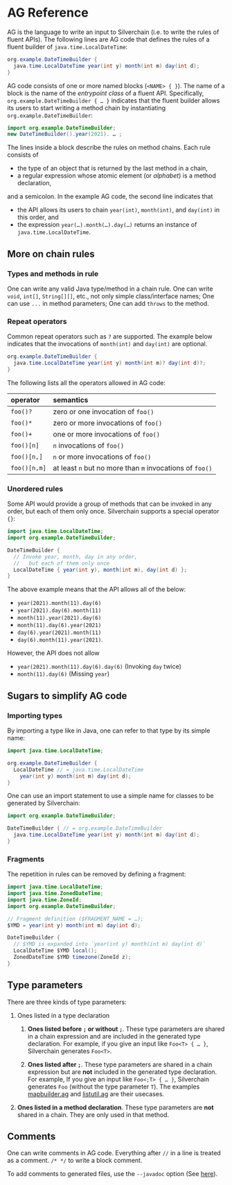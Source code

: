# AG Reference

AG is the language to write an input to Silverchain (i.e. to write the rules of fluent APIs). The following lines are AG code that defines the rules of a fluent builder of `java.time.LocalDateTime`:

```java
org.example.DateTimeBuilder {
  java.time.LocalDateTime year(int y) month(int m) day(int d);
}
```

AG code consists of one or more named blocks (`<NAME> { }`). The name of a block is the name of the _entrypoint class_ of a fluent API. Specifically, `org.example.DateTimeBuilder { … }` indicates that the fluent builder allows its users to start writing a method chain by instantiating `org.example.DateTimeBuilder`:

```java
import org.example.DateTimeBuilder;
new DateTimeBuilder().year(2021). … ;
```

The lines inside a block describe the rules on method chains. Each rule consists of

- the type of an object that is returned by the last method in a chain,
- a regular expression whose atomic element (or _alphabet_) is a method declaration,

and a semicolon. In the example AG code, the second line indicates that

- the API allows its users to chain `year(int)`, `month(int)`, and `day(int)` in this order, and
- the expression `year(…).month(…).day(…)` returns an instance of `java.time.LocalDateTime`.

## More on chain rules

### Types and methods in rule

One can write any valid Java type/method in a chain rule. One can write `void`, `int[]`, `String[][]`, etc., not only simple class/interface names; One can use `...` in method parameters; One can add `throws` to the method.

### Repeat operators

Common repeat operators such as `?` are supported. The example below indicates that the invocations of `month(int)` and `day(int)` are optional.

```java
org.example.DateTimeBuilder {
  java.time.LocalDateTime year(int y) month(int m)? day(int d)?;
}
```

The following lists all the operators allowed in AG code:

| operator     | semantics                                                |
| :----------- | :------------------------------------------------------- |
| `foo()?`     | zero or one invocation of `foo()`                        |
| `foo()*`     | zero or more invocations of `foo()`                      |
| `foo()+`     | one or more invocations of `foo()`                       |
| `foo()[n]`   | `n` invocations of `foo()`                               |
| `foo()[n,]`  | `n` or more invocations of `foo()`                       |
| `foo()[n,m]` | at least `n` but no more than `m` invocations of `foo()` |

### Unordered rules

Some API would provide a group of methods that can be invoked in any order, but each of them only once. Silverchain supports a special operator `{}`:

```java
import java.time.LocalDateTime;
import org.example.DateTimeBuilder;

DateTimeBuilder {
  // Invoke year, month, day in any order,
  //   but each of them only once
  LocalDateTime { year(int y), month(int m), day(int d) };
}
```

The above example means that the API allows all of the below:

- `year(2021).month(11).day(6)`
- `year(2021).day(6).month(11)`
- `month(11).year(2021).day(6)`
- `month(11).day(6).year(2021)`
- `day(6).year(2021).month(11)`
- `day(6).month(11).year(2021)`.

However, the API does not allow

- `year(2021).month(11).day(6).day(6)` (Invoking `day` twice)
- `month(11).day(6)` (Missing `year`)

## Sugars to simplify AG code

### Importing types

By importing a type like in Java, one can refer to that type by its simple name:

```java
import java.time.LocalDateTime;

org.example.DateTimeBuilder {
  LocalDateTime // = java.time.LocalDateTime
    year(int y) month(int m) day(int d);
}
```

One can use an import statement to use a simple name for classes to be generated by Silverchain:

```java
import org.example.DateTimeBuilder;

DateTimeBuilder { // = org.example.DateTimeBuilder
  java.time.LocalDateTime year(int y) month(int m) day(int d);
}
```

### Fragments

The repetition in rules can be removed by defining a fragment:

```java
import java.time.LocalDateTime;
import java.time.ZonedDateTime;
import java.time.ZoneId;
import org.example.DateTimeBuilder;

// Fragment definition ($FRAGMENT_NAME = …);
$YMD = year(int y) month(int m) day(int d);

DateTimeBuilder {
  // $YMD is expanded into `year(int y) month(int m) day(int d)`
  LocalDateTime $YMD local();
  ZonedDateTime $YMD timezone(ZoneId z);
}
```

## Type parameters

There are three kinds of type parameters:

1. Ones listed in a type declaration

   1. **Ones listed before `;` or without `;`**. These type parameters are shared in a chain expression and are included in the generated type declaration. For example, if you give an input like `Foo<T> { … }`, Silverchain generates `Foo<T>`.

   2. **Ones listed after `;`**. These type parameters are shared in a chain expression but are **not** included in the generated type declaration. For example, If you give an input like `Foo<;T> { … }`, Silverchain generates `Foo` (without the type parameter `T`). The examples [mapbuilder.ag](https://github.com/tomokinakamaru/silverchain/blob/master/src/test/resources/mapbuilder.ag) and [listutil.ag](https://github.com/tomokinakamaru/silverchain/blob/fix/issue39/src/test/resources/listutil.ag) are their usecases.

2. **Ones listed in a method declaration**. These type parameters are **not** shared in a chain. They are only used in that method.

## Comments

One can write comments in AG code. Everything after `//` in a line is treated as a comment. `/* */` to write a block comment.

To add comments to generated files, use the `--javadoc` option (See [here](./javadoc.md)).
